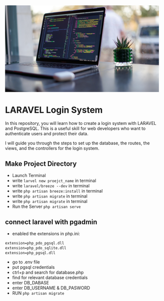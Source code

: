 ![LARAVEL Developer](./public/images/james-harrison-vpOeXr5wmR4-unsplash.jpg)
# LARAVEL Login System
In this repository, you will learn how to create a login system with LARAVEL and PostgreSQL. This is a useful skill for web developers who want to authenticate users and protect their data.

I will guide you through the steps to set up the database, the routes, the views, and the controllers for the login system.

## Make Project Directory
- Launch Terminal
- write `larvel new proejct_name` in terminal
- write `laravel/breeze --dev` in terminal
- write `php artisan breeze:install` in terminal
- write `php artisan migrate` in terminal
- write `php artisan migrate` in terminal
- Run the Server `php artisan serve`

## connect laravel with pgadmin
- enabled the extensions in php.ini:

```
extension=php_pdo_pgsql.dll
extension=php_pdo_sqlite.dll
extension=php_pgsql.dll
```

- go to .env file
- put pgsql credentials
- ctrl+p and search for database.php
- find for relevant database credentials
- enter DB_DABASE
- enter DB_USERNAME & DB_PASWORD
- RUN `php artisan migrate`
